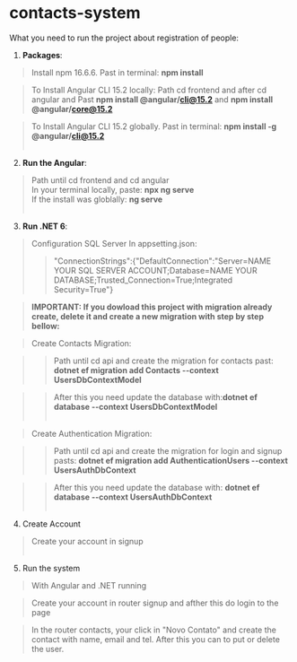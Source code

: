 # contacts-system

What you need to run the project about registration of people:

1. **Packages**:
>Install npm 16.6.6. Past in terminal: **npm install**<br>

>To Install Angular CLI 15.2 locally: Path cd frontend and after cd angular and Past **npm install @angular/cli@15.2** and **npm install @angular/core@15.2** <br>

>To Install Angular CLI 15.2 globally. Past in terminal: **npm install -g @angular/cli@15.2**<br><br>

2. **Run the Angular**:
>Path until cd frontend and cd angular<br>
>In your terminal locally, paste: **npx ng serve**<br>
>If the install was globlally: **ng serve**<br><br>

3. **Run .NET 6**:
>Configuration SQL Server In appsetting.json: <br>
>>"ConnectionStrings":{"DefaultConnection":"Server=NAME YOUR SQL SERVER ACCOUNT;Database=NAME YOUR DATABASE;Trusted_Connection=True;Integrated Security=True"} <br>

>**IMPORTANT: If you dowload this project with migration already create, delete it and create a new migration with step by step bellow:** <br>

>Create Contacts Migration: <br>

>>Path until cd api and create the migration for contacts past: **dotnet ef migration add Contacts --context UsersDbContextModel** <br>

>>After this you need update the database with:**dotnet ef database --context UsersDbContextModel** <br><br>

>Create Authentication Migration: <br>

>>Path until cd api and create the migration for login and signup pasts: **dotnet ef migration add AuthenticationUsers --context UsersAuthDbContext** <br>

>>After this you need update the database with: **dotnet ef database --context UsersAuthDbContext** <br><br>

4. Create Account

> Create your account in signup <br><br>

5. Run the system

> With Angular and .NET running<br>

> Create your account in router signup and afther this do login to the page <br>

>In the router contacts, your click in "Novo Contato" and create the contact with name, email and tel. After this you can to put or delete the user. 
